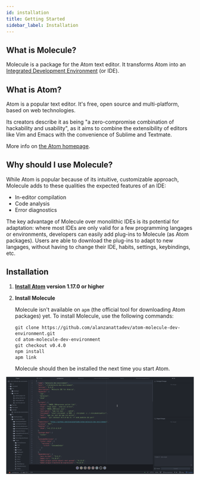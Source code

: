 ```yaml
---
id: installation
title: Getting Started
sidebar_label: Installation
---
```


What is Molecule?
-----------------

Molecule is a package for the Atom text editor. It transforms Atom into an
[Integrated Development Environment](https://en.wikipedia.org/wiki/Integrated_development_environment)
(or IDE).

What is Atom?
-------------

Atom is a popular text editor. It's free, open source and multi-platform, based
on web technologies.

Its creators describe it as being "a zero-compromise combination of hackability
and usability", as it aims to combine the extensibility of editors like Vim and
Emacs with the convenience of Sublime and Textmate.

More info on [the Atom homepage](https://atom.io/).

Why should I use Molecule?
--------------------------

While Atom is popular because of its intuitive, customizable approach, Molecule
adds to these qualities the expected features of an IDE:

* In-editor compilation
* Code analysis
* Error diagnostics

The key advantage of Molecule over monolithic IDEs is its potential for
adaptation: where most IDEs are only valid for a few programming langages or
environments, developers can easily add plug-ins to Molecule (as Atom packages).
Users are able to download the plug-ins to adapt to new langages, without having
to change their IDE, habits, settings, keybindings, etc.

Installation
------------

1.  **[Install Atom](http://flight-manual.atom.io/getting-started/sections/installing-atom/) version 1.17.0 or higher**

2.  **Install Molecule**

    Molecule isn't available on `apm` (the official tool for downloading Atom
    packages) yet. To install Molecule, use the following commands:

    ```
    git clone https://github.com/alanzanattadev/atom-molecule-dev-environment.git
    cd atom-molecule-dev-environment
    git checkout v0.4.0
    npm install
    apm link
    ```

    Molecule should then be installed the next time you start Atom.

![Your screen shoud look roughly like this](assets/molecule-start.png)
